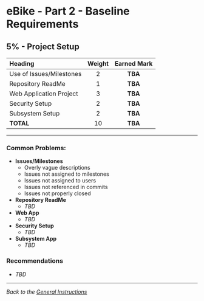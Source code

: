 # eBike - Part 2 - Baseline Requirements

## **5%** - Project Setup

| Heading                  | Weight | Earned Mark |
|:-------------------------|:------:|:-----------:|
| Use of Issues/Milestones |   2    |   **TBA**   |
| Repository ReadMe        |   1    |   **TBA**   |
| Web Application Project  |   3    |   **TBA**   |
| Security Setup           |   2    |   **TBA**   |
| Subsystem Setup          |   2    |   **TBA**   |
| **TOTAL**                |   10   |   **TBA**   |

----

### Common Problems:

- **Issues/Milestones**
  - Overly vague descriptions
  - Issues not assigned to milestones
  - Issues not assigned to users
  - Issues not referenced in commits
  - Issues not properly closed
- **Repository ReadMe**
  - *TBD*
- **Web App**
  - *TBD*
- **Security Setup**
  - *TBD*
- **Subsystem App**
  - *TBD*

### Recommendations

- *TBD*

----

*Back to the [General Instructions](../specs-general.md)*
